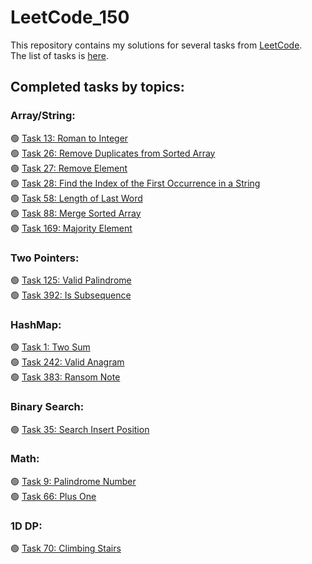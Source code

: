 # LeetCode_150
This repository contains my solutions for several tasks from [LeetCode](https://leetcode.com/).  
The list of tasks is [here](https://leetcode.com/studyplan/top-interview-150/).  

## Completed tasks by topics:
### Array/String:  
🟢 [Task 13: Roman to Integer](https://leetcode.com/problems/roman-to-integer/)  
🟢 [Task 26: Remove Duplicates from Sorted Array](https://leetcode.com/problems/remove-duplicates-from-sorted-array/description/)  
🟢 [Task 27: Remove Element](https://leetcode.com/problems/remove-element/)  
🟢 [Task 28: Find the Index of the First Occurrence in a String  ](https://leetcode.com/problems/find-the-index-of-the-first-occurrence-in-a-string/)  
🟢 [Task 58: Length of Last Word](https://leetcode.com/problems/length-of-last-word/)  
🟢 [Task 88: Merge Sorted Array](https://leetcode.com/problems/merge-sorted-array/)  
🟢 [Task 169: Majority Element](https://leetcode.com/problems/majority-element/)  
### Two Pointers:  
🟢 [Task 125: Valid Palindrome](https://leetcode.com/problems/valid-palindrome/)  
🟢 [Task 392: Is Subsequence](https://leetcode.com/problems/is-subsequence/)  
### HashMap:  
🟢 [Task 1: Two Sum](https://leetcode.com/problems/two-sum/)  
🟢 [Task 242: Valid Anagram](https://leetcode.com/problems/valid-anagram/)  
🟢 [Task 383: Ransom Note](https://leetcode.com/problems/ransom-note/)
### Binary Search:  
🟢 [Task 35: Search Insert Position](https://leetcode.com/problems/search-insert-position/)
### Math: 
🟢 [Task 9: Palindrome Number](https://leetcode.com/problems/palindrome-number/)  
🟢 [Task 66: Plus One](https://leetcode.com/problems/plus-one/)  
### 1D DP: 
🟢 [Task 70: Climbing Stairs](https://leetcode.com/problems/climbing-stairs/)
